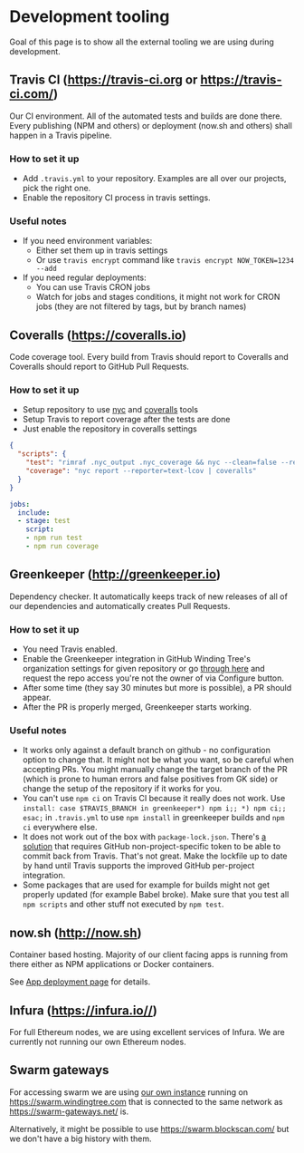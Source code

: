 # Development tooling

Goal of this page is to show all the external tooling we are using during development.

## Travis CI (https://travis-ci.org or https://travis-ci.com/)

Our CI environment. All of the automated tests and builds are done there.
Every publishing (NPM and others) or deployment (now.sh and others) shall happen in a Travis pipeline.

### How to set it up

- Add `.travis.yml` to your repository. Examples are all over our projects, pick the right one.
- Enable the repository CI process in travis settings.

### Useful notes

- If you need environment variables:
  - Either set them up in travis settings
  - Or use `travis encrypt` command like `travis encrypt NOW_TOKEN=1234 --add`
- If you need regular deployments:
  - You can use Travis CRON jobs
  - Watch for jobs and stages conditions, it might not work for CRON jobs (they are not filtered by tags, but by branch names)

## Coveralls (https://coveralls.io)

Code coverage tool. Every build from Travis should report to Coveralls and 
Coveralls should report to GitHub Pull Requests.

### How to set it up

- Setup repository to use [nyc](https://www.npmjs.com/package/nyc) and [coveralls](https://www.npmjs.com/package/coveralls) tools
- Setup Travis to report coverage after the tests are done
- Just enable the repository in coveralls settings

```json
{
  "scripts": {
    "test": "rimraf .nyc_output .nyc_coverage && nyc --clean=false --reporter=text mocha \"test/**/*.spec.js\" --timeout 20000",
    "coverage": "nyc report --reporter=text-lcov | coveralls"
  }
}
```

```yaml
jobs:
  include:
  - stage: test
    script:
    - npm run test
    - npm run coverage
```

## Greenkeeper (http://greenkeeper.io)

Dependency checker. It automatically keeps track of new releases of all of our
dependencies and automatically creates Pull Requests.

### How to set it up

- You need Travis enabled.
- Enable the Greenkeeper integration in GitHub Winding Tree's organization settings for given repository
or go [through here](https://github.com/apps/greenkeeper) and request the repo access you're not the owner of
via Configure button.
- After some time (they say 30 minutes but more is possible), a PR should appear.
- After the PR is properly merged, Greenkeeper starts working.

### Useful notes

- It works only against a default branch on github - no configuration option to change that. It might not be what you want,
so be careful when accepting PRs. You might manually change the target branch of the PR (which is prone to human errors and false positives from GK side)
or change the setup of the repository if it works for you.
- You can't use `npm ci` on Travis CI because it really does not work.  Use `install: case $TRAVIS_BRANCH in greenkeeper*) npm i;; *) npm ci;; esac;`
in `.travis.yml` to use `npm install` in greenkeeper builds and `npm ci` everywhere else.
- It does not work out of the box with `package-lock.json`. There's [a solution](https://github.com/greenkeeperio/greenkeeper-lockfile/) that requires
GitHub non-project-specific token to be able to commit back from Travis. That's not great. Make the lockfile up to date by hand until Travis supports
the improved GitHub per-project integration.
- Some packages that are used for example for builds might not get properly updated (for example Babel broke). Make sure that you test all
`npm scripts` and other stuff not executed by `npm test`.

## now.sh (http://now.sh)

Container based hosting. Majority of our client facing apps is running from there
either as NPM applications or Docker containers.

See [App deployment page](app-deployment.md) for details.

## Infura (https://infura.io//)

For full Ethereum nodes, we are using excellent services of Infura.
We are currently not running our own Ethereum nodes.

## Swarm gateways

For accessing swarm we are using [our own instance](https://github.com/windingtree/ethereum-swarm-node)
running on https://swarm.windingtree.com that is connected to the same network
as https://swarm-gateways.net/ is.

Alternatively, it might be possible to use https://swarm.blockscan.com/
but we don't have a big history with them.

